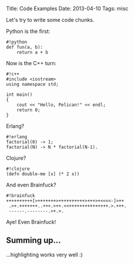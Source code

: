 Title: Code Examples
Date: 2013-04-10
Tags: misc


Let's try to write some code chunks.

Python is the first:

    #!python
    def fun(a, b):
        return a + b


Now is the C++ turn:

    #!c++
    #include <iostream>
    using namespace std;
    
    int main()
    {
        cout << "Hello, Pelican!" << endl;
        return 0;
    }

Erlang?

    #!erlang
    factorial(0) -> 1;
    factorial(N) -> N * factorial(N-1).

Clojure?

    #!clojure
    (defn double-me [x] (* 2 x))

And even Brainfuck?

    #!brainfuck
    ++++++++++[>+++++++>++++++++++>+++>+<<<<-]>++
     .>+.+++++++..+++.>++.<<+++++++++++++++.>.+++.
     ------.--------.>+.>.

Aye! Even Brainfuck!

## Summing up...
...highlighting works very well :)
